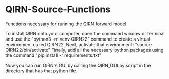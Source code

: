 # QIRN-Source-Functions
Functions necessary for running the QIRN forward model

To install QIRN onto your computer, open the command window or terminal and use the "python3 -m venv QIRN22" command to create a virtual environment called QIRN22.
Next, activate that environment: "source QIRN22/bin/activate"
Finally, add all the necessary python packages using the command "pip install -r requirements.txt"

Now you can run QIRN's GUI by calling the QIRN_GUI.py script in the directory that has that python file.
